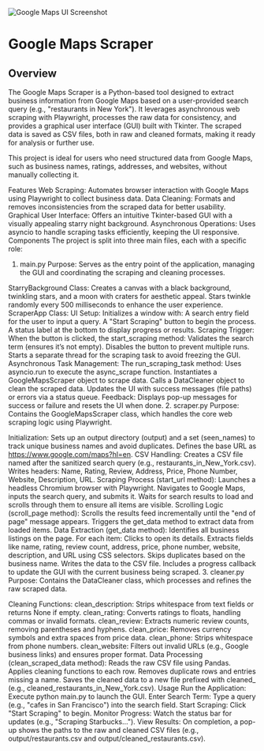 ![Google Maps UI Screenshot](https://github.com/Nickopusan13/Nickopusan-Portofolio/blob/master/Google%20Maps%20Scraper/Image/Google%20Maps%20UI.png?raw=true)
# Google Maps Scraper
## Overview
The Google Maps Scraper is a Python-based tool designed to extract business information from Google Maps based on a user-provided search query (e.g., "restaurants in New York"). It leverages asynchronous web scraping with Playwright, processes the raw data for consistency, and provides a graphical user interface (GUI) built with Tkinter. The scraped data is saved as CSV files, both in raw and cleaned formats, making it ready for analysis or further use.

This project is ideal for users who need structured data from Google Maps, such as business names, ratings, addresses, and websites, without manually collecting it.

Features
Web Scraping: Automates browser interaction with Google Maps using Playwright to collect business data.
Data Cleaning: Formats and removes inconsistencies from the scraped data for better usability.
Graphical User Interface: Offers an intuitive Tkinter-based GUI with a visually appealing starry night background.
Asynchronous Operations: Uses asyncio to handle scraping tasks efficiently, keeping the UI responsive.
Components
The project is split into three main files, each with a specific role:

1. main.py
Purpose: Serves as the entry point of the application, managing the GUI and coordinating the scraping and cleaning processes.

StarryBackground Class:
Creates a canvas with a black background, twinkling stars, and a moon with craters for aesthetic appeal.
Stars twinkle randomly every 500 milliseconds to enhance the user experience.
ScraperApp Class:
UI Setup: Initializes a window with:
A search entry field for the user to input a query.
A "Start Scraping" button to begin the process.
A status label at the bottom to display progress or results.
Scraping Trigger: When the button is clicked, the start_scraping method:
Validates the search term (ensures it’s not empty).
Disables the button to prevent multiple runs.
Starts a separate thread for the scraping task to avoid freezing the GUI.
Asynchronous Task Management: The run_scraping_task method:
Uses asyncio.run to execute the async_scrape function.
Instantiates a GoogleMapsScraper object to scrape data.
Calls a DataCleaner object to clean the scraped data.
Updates the UI with success messages (file paths) or errors via a status queue.
Feedback: Displays pop-up messages for success or failure and resets the UI when done.
2. scraper.py
Purpose: Contains the GoogleMapsScraper class, which handles the core web scraping logic using Playwright.

Initialization:
Sets up an output directory (output) and a set (seen_names) to track unique business names and avoid duplicates.
Defines the base URL as https://www.google.com/maps?hl=en.
CSV Handling:
Creates a CSV file named after the sanitized search query (e.g., restaurants_in_New_York.csv).
Writes headers: Name, Rating, Review, Address, Price, Phone Number, Website, Description, URL.
Scraping Process (start_url method):
Launches a headless Chromium browser with Playwright.
Navigates to Google Maps, inputs the search query, and submits it.
Waits for search results to load and scrolls through them to ensure all items are visible.
Scrolling Logic (scroll_page method):
Scrolls the results feed incrementally until the "end of page" message appears.
Triggers the get_data method to extract data from loaded items.
Data Extraction (get_data method):
Identifies all business listings on the page.
For each item:
Clicks to open its details.
Extracts fields like name, rating, review count, address, price, phone number, website, description, and URL using CSS selectors.
Skips duplicates based on the business name.
Writes the data to the CSV file.
Includes a progress callback to update the GUI with the current business being scraped.
3. cleaner.py
Purpose: Contains the DataCleaner class, which processes and refines the raw scraped data.

Cleaning Functions:
clean_description: Strips whitespace from text fields or returns None if empty.
clean_rating: Converts ratings to floats, handling commas or invalid formats.
clean_review: Extracts numeric review counts, removing parentheses and hyphens.
clean_price: Removes currency symbols and extra spaces from price data.
clean_phone: Strips whitespace from phone numbers.
clean_website: Filters out invalid URLs (e.g., Google business links) and ensures proper format.
Data Processing (clean_scraped_data method):
Reads the raw CSV file using Pandas.
Applies cleaning functions to each row.
Removes duplicate rows and entries missing a name.
Saves the cleaned data to a new file prefixed with cleaned_ (e.g., cleaned_restaurants_in_New_York.csv).
Usage
Run the Application:
Execute python main.py to launch the GUI.
Enter Search Term:
Type a query (e.g., "cafes in San Francisco") into the search field.
Start Scraping:
Click "Start Scraping" to begin.
Monitor Progress:
Watch the status bar for updates (e.g., "Scraping Starbucks...").
View Results:
On completion, a pop-up shows the paths to the raw and cleaned CSV files (e.g., output/restaurants.csv and output/cleaned_restaurants.csv).
